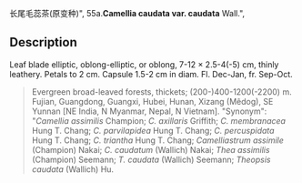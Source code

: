 长尾毛蕊茶(原变种)",
55a.**Camellia caudata var. caudata** Wall.",

## Description
Leaf blade elliptic, oblong-elliptic, or oblong, 7-12 × 2.5-4(-5) cm, thinly leathery. Petals to 2 cm. Capsule 1.5-2 cm in diam. Fl. Dec-Jan, fr. Sep-Oct.

> Evergreen broad-leaved forests, thickets; (200-)400-1200(-2200) m. Fujian, Guangdong, Guangxi, Hubei, Hunan, Xizang (Mêdog), SE Yunnan [NE India, N Myanmar, Nepal, N Vietnam].
  "Synonym": "*Camellia assimilis* Champion; *C. axillaris* Griffith; *C. membranacea* Hung T. Chang; *C. parvilapidea* Hung T. Chang; *C. percuspidata* Hung T. Chang; *C. triantha* Hung T. Chang; *Camelliastrum assimile* (Champion) Nakai; *C. caudatum* (Wallich) Nakai; *Thea assimilis* (Champion) Seemann; *T. caudata* (Wallich) Seemann; *Theopsis caudata* (Wallich) Hu.
